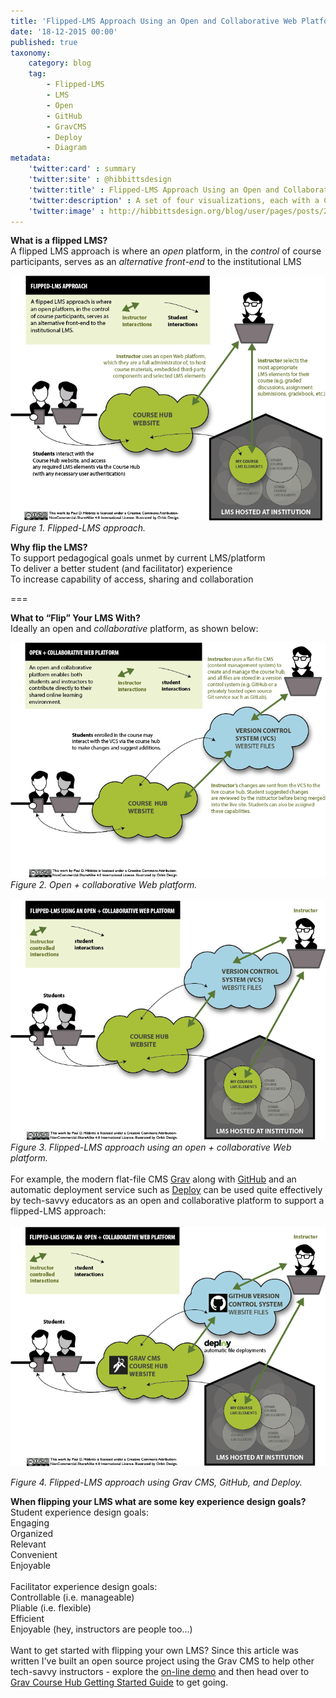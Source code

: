 ```yaml
---
title: 'Flipped-LMS Approach Using an Open and Collaborative Web Platform'
date: '18-12-2015 00:00'
published: true
taxonomy:
    category: blog
    tag:
        - Flipped-LMS
        - LMS
        - Open
        - GitHub
        - GravCMS
        - Deploy
        - Diagram
metadata:
    'twitter:card' : summary
    'twitter:site' : @hibbittsdesign
    'twitter:title' : Flipped-LMS Approach Using an Open and Collaborative Web Platform
    'twitter:description' : A set of four visualizations, each with a Creative Commons (CC) license.
    'twitter:image' : http://hibbittsdesign.org/blog/user/pages/posts/2015-12-18-flipped-lms-using-an-open-and-collaborative-platform/flipped-lms-open-collaborative-platform.png
---
```


**What is a flipped LMS?**  
A flipped LMS approach is where an _open_ platform, in the _control_ of course participants, serves as an _alternative front-end_ to the institutional LMS

![Flipped-LMS approach](flipped-lms.png)  
_Figure 1. Flipped-LMS approach._

**Why flip the LMS?**  
<i class="fa fa-check-square-o"></i> To support pedagogical goals unmet by current LMS/platform  
<i class="fa fa-check-square-o"></i> To deliver a better student (and facilitator) experience  
<i class="fa fa-check-square-o"></i> To increase capability of access, sharing and collaboration  

===

**What to “Flip” Your LMS With?**  
Ideally an open and _collaborative_ platform, as shown below:  

![Open + collaborative Web platform](open-collaborative-platform.png)  
_Figure 2. Open + collaborative Web platform._
<br><br>
![Flipped-LMS approach using an open + collaborative Web platform](flipped-lms-open-collaborative-platform.png)  
_Figure 3. Flipped-LMS approach using an open + collaborative Web platform._  
<br>
For example, the modern flat-file CMS [Grav](http://getgrav.org) along with [GitHub](http://github.com) and an automatic deployment service such as [Deploy](http://deployhq.com) can be used quite effectively by tech-savvy educators as an open and collaborative platform to support a flipped-LMS approach:  
<br>
![Flipped-LMS approach using Grav, GitHub, and Deploy](flipped-lms-grav-github-deploy.png)  

_Figure 4. Flipped-LMS approach using Grav CMS, GitHub, and Deploy._

**When flipping your LMS what are some key experience design goals?**  
Student experience design goals:  
<i class="fa fa-check-square-o"></i> Engaging  
<i class="fa fa-check-square-o"></i> Organized  
<i class="fa fa-check-square-o"></i> Relevant  
<i class="fa fa-check-square-o"></i> Convenient  
<i class="fa fa-check-square-o"></i> Enjoyable  
<br>
Facilitator experience design goals:  
<i class="fa fa-check-square-o"></i> Controllable (i.e. manageable)  
<i class="fa fa-check-square-o"></i> Pliable (i.e. flexible)  
<i class="fa fa-check-square-o"></i> Efficient  
<i class="fa fa-check-square-o"></i> Enjoyable (hey, instructors are people too...)      <br><br>
Want to get started with flipping your own LMS? Since this article was written I've built an open source project using the Grav CMS to help other tech-savvy instructors - explore the [on-line demo](http://demo.hibbittsdesign.org/grav-course-hub/) and then head over to [Grav Course Hub Getting Started Guide](../2016-02-12-grav-course-hub-getting-started-guide) to get going.
